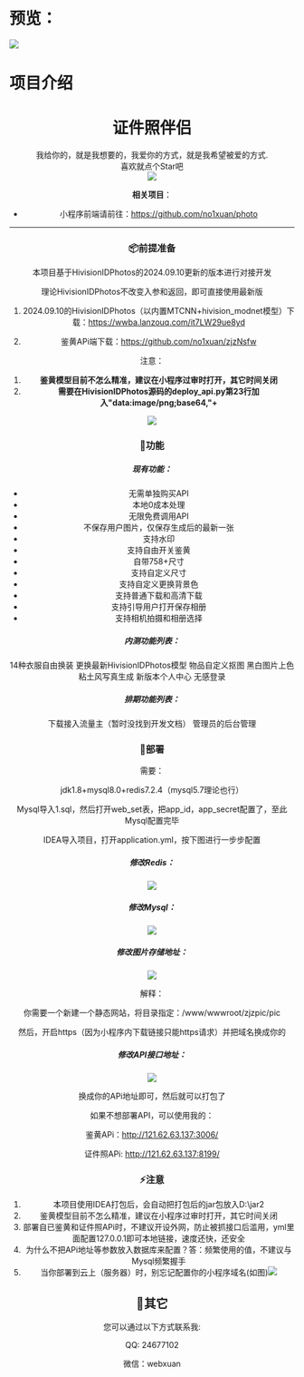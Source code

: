 # 预览：

<img src="https://pic.0po.cn/no1xuan/3.png">

# 项目介绍

#                                          <center>证件照伴侣</center> 

<center>我给你的，就是我想要的，我爱你的方式，就是我希望被爱的方式.</center> 

<center>喜欢就点个Star吧<center>

<img src="https://pic.0po.cn/no1xuan/1.png">



**相关项目**：

- 小程序前端请前往：https://github.com/no1xuan/photo

------

###  📦前提准备

本项目基于HivisionIDPhotos的2024.09.10更新的版本进行对接开发

理论HivisionIDPhotos不改变入参和返回，即可直接使用最新版

1. 2024.09.10的HivisionIDPhotos（以内置MTCNN+hivision_modnet模型）下载：https://wwba.lanzouq.com/it7LW29ue8yd

2. 鉴黄APi端下载：https://github.com/no1xuan/zjzNsfw

注意：

1. **鉴黄模型目前不怎么精准，建议在小程序过审时打开，其它时间关闭**
2. **需要在HivisionIDPhotos源码的deploy_api.py第23行加入"data:image/png;base64,"+**

<img src="https://pic.0po.cn/no1xuan/9.png">









### 🤩功能

##### 现有功能：

- 无需单独购买API
- 本地0成本处理
- 无限免费调用API
- 不保存用户图片，仅保存生成后的最新一张
- 支持水印
- 支持自由开关鉴黄
- 自带758+尺寸
- 支持自定义尺寸
- 支持自定义更换背景色
- 支持普通下载和高清下载
- 支持引导用户打开保存相册
- 支持相机拍摄和相册选择



##### 内测功能列表：

14种衣服自由换装
更换最新HivisionIDPhotos模型
物品自定义抠图
黑白图片上色
粘土风写真生成
新版本个人中心
无感登录



##### 排期功能列表：

下载接入流量主（暂时没找到开发文档）
管理员的后台管理







### 🔧部署

需要：

jdk1.8+mysql8.0+redis7.2.4（mysql5.7理论也行）

Mysql导入1.sql，然后打开web_set表，把app_id，app_secret配置了，至此Mysql配置完毕

IDEA导入项目，打开application.yml，按下图进行一步步配置

##### 修改Redis：

<img src="https://pic.0po.cn/no1xuan/5.png">





##### 修改Mysql：

<img src="https://pic.0po.cn/no1xuan/6.png">





##### 修改图片存储地址：

<img src="https://pic.0po.cn/no1xuan/7.png">

解释：

你需要一个新建一个静态网站，将目录指定：/www/wwwroot/zjzpic/pic

然后，开启https（因为小程序内下载链接只能https请求）并把域名换成你的







##### 修改API接口地址：

<img src="https://pic.0po.cn/no1xuan/8.png">

换成你的APi地址即可，然后就可以打包了

如果不想部署API，可以使用我的：

鉴黄APi：http://121.62.63.137:3006/

证件照APi:  http://121.62.63.137:8199/



### ⚡️注意

1. 本项目使用IDEA打包后，会自动把打包后的jar包放入D:\jar2
2. 鉴黄模型目前不怎么精准，建议在小程序过审时打开，其它时间关闭
3. 部署自已鉴黄和证件照APi时，不建议开设外网，防止被抓接口后滥用，yml里面配置127.0.0.1即可本地链接，速度还快，还安全
4. 为什么不把APi地址等参数放入数据库来配置？答：频繁使用的值，不建议与Mysql频繁握手
5. 当你部署到云上（服务器）时，别忘记配置你的小程序域名(如图)<img src="https://pic.0po.cn/no1xuan/11.png">



## 📧其它

您可以通过以下方式联系我:

QQ: 24677102

微信：webxuan
